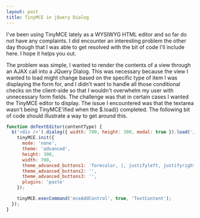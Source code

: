 ```yaml
---
layout: post
title: TinyMCE in jQuery Dialog
---
```


I've been using TinyMCE lately as a WYSIWYG HTML editor and so far do not have any complaints. I did encounter an interesting problem the other day though that I was able to get resolved with the bit of code I'll include here. I hope it helps you out.

The problem was simple, I wanted to render the contents of a view through an AJAX call into a JQuery Dialog. This was necessary because the view I wanted to load might change based on the specific type of item I was displaying the form for, and I didn't want to handle all those conditional checks on the client-side so that I wouldn't overwhelm my user with unnecessary form fields. The challenge was that in certain cases I wanted the TinyMCE editor to display. The issue I encountered was that the textarea wasn't being TinyMCE'ified when the $.load() completed. The following bit of code should illustrate a way to get around this.

``` js
function doTextEditor(contentType) {
  $('<div />').dialog({ width: 700, height: 300, modal: true }).load('/moduleinstance/createcontent', { contentType: contentType }, function () {
    tinyMCE.init({
      mode: 'none',
      theme: 'advanced',
      height: 300,
      width: 700,
      theme_advanced_buttons1: 'forecolor, |, justifyleft, justifyright, justifycenter, justifyfull, |, bold, italic, underline, |, bullist, numlist, |, code',
      theme_advanced_buttons2: '',
      theme_advanced_buttons3: '',
      plugins: 'paste'
    });

    tinyMCE.execCommand('mceAddControl', true, 'TextContent');
  });
}
```